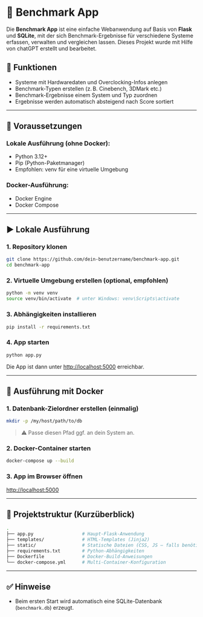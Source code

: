 # 🧪 Benchmark App

Die **Benchmark App** ist eine einfache Webanwendung auf Basis von **Flask** und **SQLite**, mit der sich Benchmark-Ergebnisse für verschiedene Systeme erfassen, verwalten und vergleichen lassen.
Dieses Projekt wurde mit Hilfe von chatGPT erstellt und bearbeitet.

## 🔧 Funktionen

- Systeme mit Hardwaredaten und Overclocking-Infos anlegen
- Benchmark-Typen erstellen (z. B. Cinebench, 3DMark etc.)
- Benchmark-Ergebnisse einem System und Typ zuordnen
- Ergebnisse werden automatisch absteigend nach Score sortiert

---

## 🧩 Voraussetzungen

### Lokale Ausführung (ohne Docker):

- Python 3.12+
- Pip (Python-Paketmanager)
- Empfohlen: venv für eine virtuelle Umgebung

### Docker-Ausführung:

- Docker Engine
- Docker Compose

---

## ▶️ Lokale Ausführung

### 1. Repository klonen

```bash
git clone https://github.com/dein-benutzername/benchmark-app.git
cd benchmark-app
```

### 2. Virtuelle Umgebung erstellen (optional, empfohlen)

```bash
python -m venv venv
source venv/bin/activate  # unter Windows: venv\Scripts\activate
```

### 3. Abhängigkeiten installieren

```bash
pip install -r requirements.txt
```

### 4. App starten

```bash
python app.py
```

Die App ist dann unter [http://localhost:5000](http://localhost:5000) erreichbar.

---

## 🐳 Ausführung mit Docker

### 1. Datenbank-Zielordner erstellen (einmalig)

```bash
mkdir -p /my/host/path/to/db
```

> ⚠ Passe diesen Pfad ggf. an dein System an.

### 2. Docker-Container starten

```bash
docker-compose up --build
```

### 3. App im Browser öffnen

[http://localhost:5000](http://localhost:5000)

---

## 📁 Projektstruktur (Kurzüberblick)

```bash
.
├── app.py                  # Haupt-Flask-Anwendung
├── templates/              # HTML-Templates (Jinja2)
├── static/                 # Statische Dateien (CSS, JS – falls benötigt)
├── requirements.txt        # Python-Abhängigkeiten
├── Dockerfile              # Docker-Build-Anweisungen
└── docker-compose.yml      # Multi-Container-Konfiguration
```

---

## ✅ Hinweise

- Beim ersten Start wird automatisch eine SQLite-Datenbank (`benchmark.db`) erzeugt.
